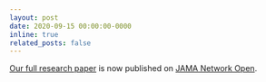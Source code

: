 ```yaml
---
layout: post
date: 2020-09-15 00:00:00-0000
inline: true
related_posts: false
---
```


[Our full research paper](https://jamanetwork.com/journals/jamanetworkopen/fullarticle/2770249) is now published on [JAMA Network Open](https://jamanetwork.com/journals/jamanetworkopen/).